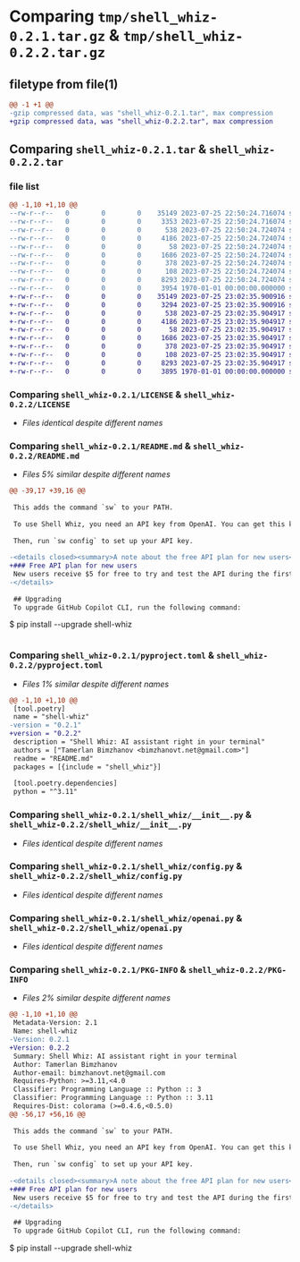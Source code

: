# Comparing `tmp/shell_whiz-0.2.1.tar.gz` & `tmp/shell_whiz-0.2.2.tar.gz`

## filetype from file(1)

```diff
@@ -1 +1 @@
-gzip compressed data, was "shell_whiz-0.2.1.tar", max compression
+gzip compressed data, was "shell_whiz-0.2.2.tar", max compression
```

## Comparing `shell_whiz-0.2.1.tar` & `shell_whiz-0.2.2.tar`

### file list

```diff
@@ -1,10 +1,10 @@
--rw-r--r--   0        0        0    35149 2023-07-25 22:50:24.716074 shell_whiz-0.2.1/LICENSE
--rw-r--r--   0        0        0     3353 2023-07-25 22:50:24.716074 shell_whiz-0.2.1/README.md
--rw-r--r--   0        0        0      538 2023-07-25 22:50:24.724074 shell_whiz-0.2.1/pyproject.toml
--rw-r--r--   0        0        0     4186 2023-07-25 22:50:24.724074 shell_whiz-0.2.1/shell_whiz/__init__.py
--rw-r--r--   0        0        0       58 2023-07-25 22:50:24.724074 shell_whiz-0.2.1/shell_whiz/__main__.py
--rw-r--r--   0        0        0     1686 2023-07-25 22:50:24.724074 shell_whiz-0.2.1/shell_whiz/config.py
--rw-r--r--   0        0        0      378 2023-07-25 22:50:24.724074 shell_whiz-0.2.1/shell_whiz/constants.py
--rw-r--r--   0        0        0      108 2023-07-25 22:50:24.724074 shell_whiz-0.2.1/shell_whiz/exceptions.py
--rw-r--r--   0        0        0     8293 2023-07-25 22:50:24.724074 shell_whiz-0.2.1/shell_whiz/openai.py
--rw-r--r--   0        0        0     3954 1970-01-01 00:00:00.000000 shell_whiz-0.2.1/PKG-INFO
+-rw-r--r--   0        0        0    35149 2023-07-25 23:02:35.900916 shell_whiz-0.2.2/LICENSE
+-rw-r--r--   0        0        0     3294 2023-07-25 23:02:35.900916 shell_whiz-0.2.2/README.md
+-rw-r--r--   0        0        0      538 2023-07-25 23:02:35.904917 shell_whiz-0.2.2/pyproject.toml
+-rw-r--r--   0        0        0     4186 2023-07-25 23:02:35.904917 shell_whiz-0.2.2/shell_whiz/__init__.py
+-rw-r--r--   0        0        0       58 2023-07-25 23:02:35.904917 shell_whiz-0.2.2/shell_whiz/__main__.py
+-rw-r--r--   0        0        0     1686 2023-07-25 23:02:35.904917 shell_whiz-0.2.2/shell_whiz/config.py
+-rw-r--r--   0        0        0      378 2023-07-25 23:02:35.904917 shell_whiz-0.2.2/shell_whiz/constants.py
+-rw-r--r--   0        0        0      108 2023-07-25 23:02:35.904917 shell_whiz-0.2.2/shell_whiz/exceptions.py
+-rw-r--r--   0        0        0     8293 2023-07-25 23:02:35.904917 shell_whiz-0.2.2/shell_whiz/openai.py
+-rw-r--r--   0        0        0     3895 1970-01-01 00:00:00.000000 shell_whiz-0.2.2/PKG-INFO
```

### Comparing `shell_whiz-0.2.1/LICENSE` & `shell_whiz-0.2.2/LICENSE`

 * *Files identical despite different names*

### Comparing `shell_whiz-0.2.1/README.md` & `shell_whiz-0.2.2/README.md`

 * *Files 5% similar despite different names*

```diff
@@ -39,17 +39,16 @@
 
 This adds the command `sw` to your PATH.
 
 To use Shell Whiz, you need an API key from OpenAI. You can get this key by visiting https://platform.openai.com/account/api-keys.
 
 Then, run `sw config` to set up your API key.
 
-<details closed><summary>A note about the free API plan for new users</summary>
+### Free API plan for new users
 New users receive $5 for free to try and test the API during the first 3 months. However, it is recommended to upgrade to a paid plan in order to have a more comfortable experience using Shell Whiz. This is because the free plan has restrictions on the number of requests allowed per minute.
-</details>
 
 ## Upgrading
 To upgrade GitHub Copilot CLI, run the following command:
 ```
 $ pip install --upgrade shell-whiz
 ```
```

### Comparing `shell_whiz-0.2.1/pyproject.toml` & `shell_whiz-0.2.2/pyproject.toml`

 * *Files 1% similar despite different names*

```diff
@@ -1,10 +1,10 @@
 [tool.poetry]
 name = "shell-whiz"
-version = "0.2.1"
+version = "0.2.2"
 description = "Shell Whiz: AI assistant right in your terminal"
 authors = ["Tamerlan Bimzhanov <bimzhanovt.net@gmail.com>"]
 readme = "README.md"
 packages = [{include = "shell_whiz"}]
 
 [tool.poetry.dependencies]
 python = "^3.11"
```

### Comparing `shell_whiz-0.2.1/shell_whiz/__init__.py` & `shell_whiz-0.2.2/shell_whiz/__init__.py`

 * *Files identical despite different names*

### Comparing `shell_whiz-0.2.1/shell_whiz/config.py` & `shell_whiz-0.2.2/shell_whiz/config.py`

 * *Files identical despite different names*

### Comparing `shell_whiz-0.2.1/shell_whiz/openai.py` & `shell_whiz-0.2.2/shell_whiz/openai.py`

 * *Files identical despite different names*

### Comparing `shell_whiz-0.2.1/PKG-INFO` & `shell_whiz-0.2.2/PKG-INFO`

 * *Files 2% similar despite different names*

```diff
@@ -1,10 +1,10 @@
 Metadata-Version: 2.1
 Name: shell-whiz
-Version: 0.2.1
+Version: 0.2.2
 Summary: Shell Whiz: AI assistant right in your terminal
 Author: Tamerlan Bimzhanov
 Author-email: bimzhanovt.net@gmail.com
 Requires-Python: >=3.11,<4.0
 Classifier: Programming Language :: Python :: 3
 Classifier: Programming Language :: Python :: 3.11
 Requires-Dist: colorama (>=0.4.6,<0.5.0)
@@ -56,17 +56,16 @@
 
 This adds the command `sw` to your PATH.
 
 To use Shell Whiz, you need an API key from OpenAI. You can get this key by visiting https://platform.openai.com/account/api-keys.
 
 Then, run `sw config` to set up your API key.
 
-<details closed><summary>A note about the free API plan for new users</summary>
+### Free API plan for new users
 New users receive $5 for free to try and test the API during the first 3 months. However, it is recommended to upgrade to a paid plan in order to have a more comfortable experience using Shell Whiz. This is because the free plan has restrictions on the number of requests allowed per minute.
-</details>
 
 ## Upgrading
 To upgrade GitHub Copilot CLI, run the following command:
 ```
 $ pip install --upgrade shell-whiz
 ```
```

